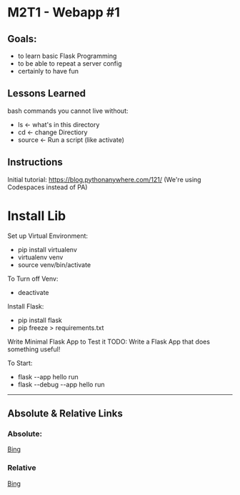 # M2T1 - Webapp #1

## Goals:
- to learn basic Flask Programming
- to be able to repeat a server config
- certainly to have fun

## Lessons Learned
bash commands you cannot live without:
- ls <- what's in this directory
- cd <- change Directiory
- source <- Run a script (like activate)

## Instructions
Initial tutorial: https://blog.pythonanywhere.com/121/
(We're using Codespaces instead of PA)

# Install Lib

Set up Virtual Environment:
- pip install virtualenv
- virtualenv venv
- source venv/bin/activate

To Turn off Venv:
- deactivate

Install Flask:
- pip install flask
- pip freeze > requirements.txt

Write Minimal Flask App to Test it
TODO: Write a Flask App that does something useful!

To Start:
- flask --app hello run
- flask --debug --app hello run

---

## Absolute & Relative Links

### Absolute:
<a href = "http://bing.com">Bing</a>

### Relative
<a href = "action">Bing</a>